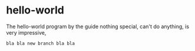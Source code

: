 # hello-world
The hello-world program by the guide
nothing special,
can't do anything,
is very impressive,
~~~
bla bla new branch bla bla
